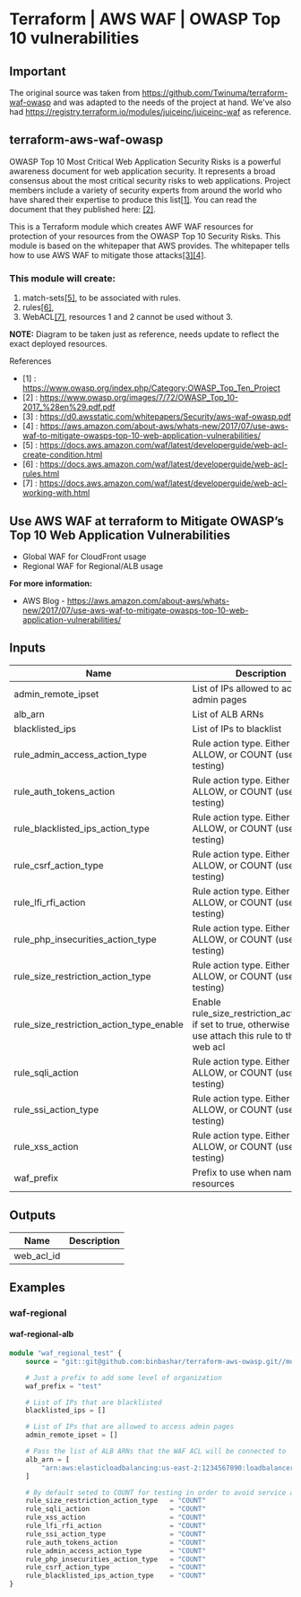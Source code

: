 # Terraform | AWS WAF | OWASP Top 10 vulnerabilities

## Important
The original source was taken from https://github.com/Twinuma/terraform-waf-owasp and was adapted to the needs of the project at hand.
We've also had https://registry.terraform.io/modules/juiceinc/juiceinc-waf as reference.

## terraform-aws-waf-owasp
OWASP Top 10 Most Critical Web Application Security Risks is a powerful awareness document for web
application security. It represents a broad consensus about the most critical security risks to web applications.
Project members include a variety of security experts from around the world who have shared their expertise to
produce this list[[1]](https://www.owasp.org/index.php/Category:OWASP_Top_Ten_Project).
You can read the document that they published here: [[2]](https://www.owasp.org/images/7/72/OWASP_Top_10-2017_%28en%29.pdf.pdf).

This is a Terraform module which creates AWF WAF resources for protection of your resources from the OWASP Top 10
Security Risks. This module is based on the whitepaper that AWS provides. The whitepaper tells how to use AWS WAF
to mitigate those attacks[[3]](https://d0.awsstatic.com/whitepapers/Security/aws-waf-owasp.pdf)[[4]](https://aws.amazon.com/about-aws/whats-new/2017/07/use-aws-waf-to-mitigate-owasps-top-10-web-application-vulnerabilities/).

### This module will create:
 1. match-sets[[5]](https://docs.aws.amazon.com/waf/latest/developerguide/web-acl-create-condition.html), to be associated with rules.
 2. rules[[6]](https://docs.aws.amazon.com/waf/latest/developerguide/web-acl-rules.html),
 3. WebACL[[7]](https://docs.aws.amazon.com/waf/latest/developerguide/web-acl-working-with.html), resources 1 and 2 cannot be used without 3.

**NOTE:** Diagram to be taken just as reference, needs update to reflect the exact deployed resources.

References
* [1] : https://www.owasp.org/index.php/Category:OWASP_Top_Ten_Project
* [2] : https://www.owasp.org/images/7/72/OWASP_Top_10-2017_%28en%29.pdf.pdf
* [3] : https://d0.awsstatic.com/whitepapers/Security/aws-waf-owasp.pdf
* [4] : https://aws.amazon.com/about-aws/whats-new/2017/07/use-aws-waf-to-mitigate-owasps-top-10-web-application-vulnerabilities/
* [5] : https://docs.aws.amazon.com/waf/latest/developerguide/web-acl-create-condition.html
* [6] : https://docs.aws.amazon.com/waf/latest/developerguide/web-acl-rules.html
* [7] : https://docs.aws.amazon.com/waf/latest/developerguide/web-acl-working-with.html


## Use AWS WAF at terraform to Mitigate OWASP’s Top 10 Web Application Vulnerabilities
* Global WAF for CloudFront usage
* Regional WAF for Regional/ALB usage

**For more information:**
* AWS Blog - https://aws.amazon.com/about-aws/whats-new/2017/07/use-aws-waf-to-mitigate-owasps-top-10-web-application-vulnerabilities/

## Inputs

| Name | Description | Type | Default | Required |
|------|-------------|:----:|:-----:|:-----:|
| admin\_remote\_ipset | List of IPs allowed to access admin pages | list | n/a | yes |
| alb\_arn | List of ALB ARNs | list | n/a | yes |
| blacklisted\_ips | List of IPs to blacklist | list | n/a | yes |
| rule\_admin\_access\_action\_type | Rule action type. Either BLOCK, ALLOW, or COUNT (useful for testing) | string | `"BLOCK"` | no |
| rule\_auth\_tokens\_action | Rule action type. Either BLOCK, ALLOW, or COUNT (useful for testing) | string | `"BLOCK"` | no |
| rule\_blacklisted\_ips\_action\_type | Rule action type. Either BLOCK, ALLOW, or COUNT (useful for testing) | string | `"BLOCK"` | no |
| rule\_csrf\_action\_type | Rule action type. Either BLOCK, ALLOW, or COUNT (useful for testing) | string | `"BLOCK"` | no |
| rule\_lfi\_rfi\_action | Rule action type. Either BLOCK, ALLOW, or COUNT (useful for testing) | string | `"BLOCK"` | no |
| rule\_php\_insecurities\_action\_type | Rule action type. Either BLOCK, ALLOW, or COUNT (useful for testing) | string | `"BLOCK"` | no |
| rule\_size\_restriction\_action\_type | Rule action type. Either BLOCK, ALLOW, or COUNT (useful for testing) | string | `"BLOCK"` | no |
| rule\_size\_restriction\_action\_type\_enable | Enable rule\_size\_restriction\_action\_type if set to true, otherwise don't use attach this rule to the waf web acl | string | `"false"` | no |
| rule\_sqli\_action | Rule action type. Either BLOCK, ALLOW, or COUNT (useful for testing) | string | `"BLOCK"` | no |
| rule\_ssi\_action\_type | Rule action type. Either BLOCK, ALLOW, or COUNT (useful for testing) | string | `"BLOCK"` | no |
| rule\_xss\_action | Rule action type. Either BLOCK, ALLOW, or COUNT (useful for testing) | string | `"BLOCK"` | no |
| waf\_prefix | Prefix to use when naming resources | string | n/a | yes |

## Outputs

| Name | Description |
|------|-------------|
| web\_acl\_id |  |

## Examples
### waf-regional
#### waf-regional-alb
```terraform
module "waf_regional_test" {
    source = "git::git@github.com:binbashar/terraform-aws-owasp.git//modules/waf-regional?ref=v0.0.4"

    # Just a prefix to add some level of organization
    waf_prefix = "test"

    # List of IPs that are blacklisted
    blacklisted_ips = []

    # List of IPs that are allowed to access admin pages
    admin_remote_ipset = []

    # Pass the list of ALB ARNs that the WAF ACL will be connected to
    alb_arn = [
        "arn:aws:elasticloadbalancing:us-east-2:1234567890:loadbalancer/app/some-LB-ABCD1233/12345678"
    ]

    # By default seted to COUNT for testing in order to avoid service affection; when ready, set it to BLOCK
    rule_size_restriction_action_type   = "COUNT"
    rule_sqli_action                    = "COUNT"
    rule_xss_action                     = "COUNT"
    rule_lfi_rfi_action                 = "COUNT"
    rule_ssi_action_type                = "COUNT"
    rule_auth_tokens_action             = "COUNT"
    rule_admin_access_action_type       = "COUNT"
    rule_php_insecurities_action_type   = "COUNT"
    rule_csrf_action_type               = "COUNT"
    rule_blacklisted_ips_action_type    = "COUNT"
}
```
